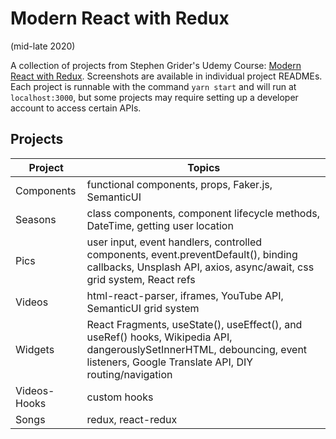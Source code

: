 # Modern React with Redux
(mid-late 2020)

A collection of projects from Stephen Grider's Udemy Course: [Modern React with Redux](https://www.udemy.com/course/react-redux). Screenshots are available in individual project READMEs. Each project is runnable with the command `yarn start` and will run at `localhost:3000`, but some projects may require setting up a developer account to access certain APIs.

## Projects

| Project | Topics |
| ------ | ------ |
| Components | functional components, props, Faker.js, SemanticUI |
| Seasons | class components, component lifecycle methods, DateTime, getting user location |
| Pics | user input, event handlers, controlled components, event.preventDefault(), binding callbacks, Unsplash API, axios, async/await, css grid system, React refs |
| Videos | html-react-parser, iframes, YouTube API, SemanticUI grid system |
| Widgets | React Fragments, useState(), useEffect(), and useRef() hooks, Wikipedia API, dangerouslySetInnerHTML, debouncing, event listeners, Google Translate API, DIY routing/navigation |
| Videos-Hooks | custom hooks |
| Songs | redux, react-redux |
